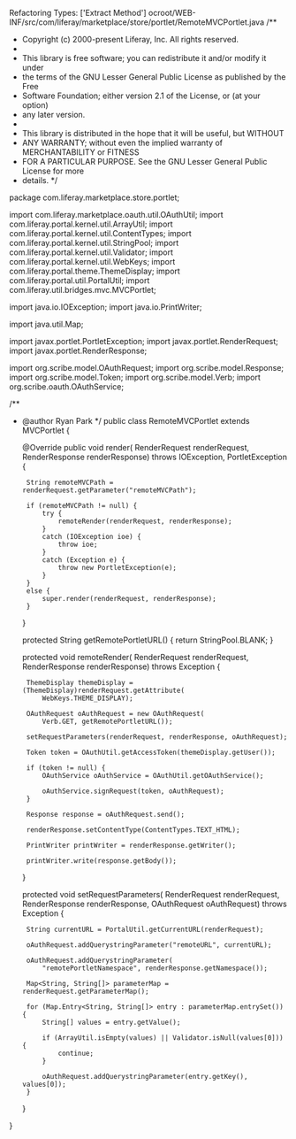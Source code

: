Refactoring Types: ['Extract Method']
ocroot/WEB-INF/src/com/liferay/marketplace/store/portlet/RemoteMVCPortlet.java
/**
 * Copyright (c) 2000-present Liferay, Inc. All rights reserved.
 *
 * This library is free software; you can redistribute it and/or modify it under
 * the terms of the GNU Lesser General Public License as published by the Free
 * Software Foundation; either version 2.1 of the License, or (at your option)
 * any later version.
 *
 * This library is distributed in the hope that it will be useful, but WITHOUT
 * ANY WARRANTY; without even the implied warranty of MERCHANTABILITY or FITNESS
 * FOR A PARTICULAR PURPOSE. See the GNU Lesser General Public License for more
 * details.
 */

package com.liferay.marketplace.store.portlet;

import com.liferay.marketplace.oauth.util.OAuthUtil;
import com.liferay.portal.kernel.util.ArrayUtil;
import com.liferay.portal.kernel.util.ContentTypes;
import com.liferay.portal.kernel.util.StringPool;
import com.liferay.portal.kernel.util.Validator;
import com.liferay.portal.kernel.util.WebKeys;
import com.liferay.portal.theme.ThemeDisplay;
import com.liferay.portal.util.PortalUtil;
import com.liferay.util.bridges.mvc.MVCPortlet;

import java.io.IOException;
import java.io.PrintWriter;

import java.util.Map;

import javax.portlet.PortletException;
import javax.portlet.RenderRequest;
import javax.portlet.RenderResponse;

import org.scribe.model.OAuthRequest;
import org.scribe.model.Response;
import org.scribe.model.Token;
import org.scribe.model.Verb;
import org.scribe.oauth.OAuthService;

/**
 * @author Ryan Park
 */
public class RemoteMVCPortlet extends MVCPortlet {

	@Override
	public void render(
			RenderRequest renderRequest, RenderResponse renderResponse)
		throws IOException, PortletException {

		String remoteMVCPath = renderRequest.getParameter("remoteMVCPath");

		if (remoteMVCPath != null) {
			try {
				remoteRender(renderRequest, renderResponse);
			}
			catch (IOException ioe) {
				throw ioe;
			}
			catch (Exception e) {
				throw new PortletException(e);
			}
		}
		else {
			super.render(renderRequest, renderResponse);
		}
	}

	protected String getRemotePortletURL() {
		return StringPool.BLANK;
	}

	protected void remoteRender(
			RenderRequest renderRequest, RenderResponse renderResponse)
		throws Exception {

		ThemeDisplay themeDisplay = (ThemeDisplay)renderRequest.getAttribute(
			WebKeys.THEME_DISPLAY);

		OAuthRequest oAuthRequest = new OAuthRequest(
			Verb.GET, getRemotePortletURL());

		setRequestParameters(renderRequest, renderResponse, oAuthRequest);

		Token token = OAuthUtil.getAccessToken(themeDisplay.getUser());

		if (token != null) {
			OAuthService oAuthService = OAuthUtil.getOAuthService();

			oAuthService.signRequest(token, oAuthRequest);
		}

		Response response = oAuthRequest.send();

		renderResponse.setContentType(ContentTypes.TEXT_HTML);

		PrintWriter printWriter = renderResponse.getWriter();

		printWriter.write(response.getBody());
	}

	protected void setRequestParameters(
			RenderRequest renderRequest, RenderResponse renderResponse,
			OAuthRequest oAuthRequest)
		throws Exception {

		String currentURL = PortalUtil.getCurrentURL(renderRequest);

		oAuthRequest.addQuerystringParameter("remoteURL", currentURL);

		oAuthRequest.addQuerystringParameter(
			"remotePortletNamespace", renderResponse.getNamespace());

		Map<String, String[]> parameterMap = renderRequest.getParameterMap();

		for (Map.Entry<String, String[]> entry : parameterMap.entrySet()) {
			String[] values = entry.getValue();

			if (ArrayUtil.isEmpty(values) || Validator.isNull(values[0])) {
				continue;
			}

			oAuthRequest.addQuerystringParameter(entry.getKey(), values[0]);
		}
	}

}